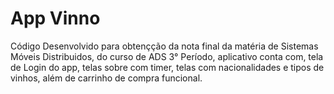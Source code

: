 # App Vinno
Código Desenvolvido para obtençção da nota final da matéria de Sistemas Móveis Distribuidos, do curso de ADS 3° Período, aplicativo conta com, tela de Login do app, telas sobre com timer, telas com nacionalidades e tipos de vinhos, além de carrinho de compra funcional.
